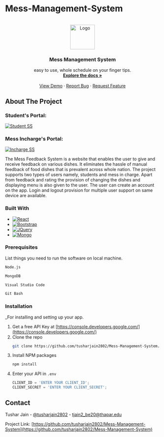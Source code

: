 # Mess-Management-System

<!-- PROJECT LOGO -->
<br />
<div align="center">
  <a href="#">
    <img src="https://github.com/tusharjain2802/Mess-Management-System/blob/main/public/imgs/favicon.png" alt="Logo" width="80" height="80">
  </a>

  <h3 align="center">Mess Management System</h3>

  <p align="center">
   easy to use, whole schedule on your finger tips.
    <br />
    <a href="https://github.com/tusharjain2802/Mess-Management-System/blob/main/Docs.pdf"><strong>Explore the docs »</strong></a>
    <br />
    <br />
    <a href="https://hostel-mess-management-system.herokuapp.com/">View Demo</a>
    ·
    <a href="mailto:tjain2_be20@thapar.edu">Report Bug</a>
    ·
    <a href="mailto:tjain2_be20@thapar.edu">Request Feature</a>
  </p>
</div>


<!-- ABOUT THE PROJECT -->
## About The Project

### Student's Portal:
[![Student SS][product-screenshot]](https://hostel-mess-management-system.herokuapp.com/)

### Mess Incharge's Portal:
[![Incharge SS][product1-screenshot]](https://hostel-mess-management-system.herokuapp.com/)


The Mess Feedback System is a website that enables the user to give and receive feedback on various dishes. It eliminates the hassle of manual feedback of food dishes that is prevalent across whole nation. 
The project supports two types of users namely, students and mess in charge. 
Apart from feedback and rating the provision of changing the dishes and displaying menu is also given to the user. The user can create an account on the app. Login and logout provision for multiple user support on same device are available.


### Built With


* [![React][React.js]][React-url]
* [![Bootstrap][Bootstrap.com]][Bootstrap-url]
* [![JQuery][JQuery.com]][JQuery-url]
* [![Mongo][Mongo.com]][Mongo-url]


### Prerequisites

List things you need to run the software on local machine.
  ```sh
  Node.js
  ```
  ```sh
  MongoDB
  ```
  ```sh
  Visual Studio Code
  ```
  ```sh
  Git Bash
  ```

### Installation

_For installing and setting up your app.

1. Get a free API Key at [https://console.developers.google.com/](https://console.developers.google.com/)
2. Clone the repo
   ```sh
   git clone https://github.com/tusharjain2802/Mess-Management-System.git
   ```
3. Install NPM packages
   ```sh
   npm install
   ```
4. Enter your API in `.env`
   ```js
   CLIENT_ID = 'ENTER YOUR CLIENT_ID';
   CLIENT_SECRET = 'ENTER YOUR CLIENT_SECRET';
   ```

<!-- CONTACT -->
## Contact

Tushar Jain - [@tusharjain2802](https://twitter.com/tusharjain2802) - tjain2_be20@thapar.edu

Project Link: [https://github.com/tusharjain2802/Mess-Management-System](https://github.com/tusharjain2802/Mess-Management-System)


<!-- MARKDOWN LINKS & IMAGES -->
<!-- https://www.markdownguide.org/basic-syntax/#reference-style-links -->
[linkedin-url]: https://www.linkedin.com/in/tushar-jain-94a6a2194/
[product-screenshot]: https://github.com/tusharjain2802/Mess-Management-System/blob/main/Screenshots/shot.gif
[product1-screenshot]: https://github.com/tusharjain2802/Mess-Management-System/blob/main/Screenshots/shot1.gif
[React.js]: https://img.shields.io/badge/React-20232A?style=for-the-badge&logo=react&logoColor=61DAFB
[React-url]: https://reactjs.org/
[Bootstrap.com]: https://img.shields.io/badge/Bootstrap-563D7C?style=for-the-badge&logo=bootstrap&logoColor=white
[Bootstrap-url]: https://getbootstrap.com
[JQuery.com]: https://img.shields.io/badge/jQuery-0769AD?style=for-the-badge&logo=jquery&logoColor=white
[JQuery-url]: https://jquery.com 
[Mongo.com]: https://github.com/tusharjain2802/Mess-Management-System/blob/main/Screenshots/mongo.png
[Mongo-url]: https://www.mongodb.com/docs/manual/installation/
